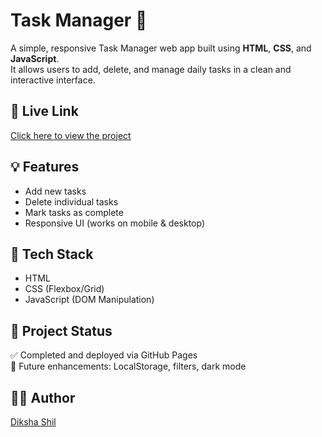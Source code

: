 # Task Manager 📝

A simple, responsive Task Manager web app built using **HTML**, **CSS**, and **JavaScript**.  
It allows users to add, delete, and manage daily tasks in a clean and interactive interface.

## 🔗 Live Link
[Click here to view the project](https://dikshashil.github.io/Task-Manager/)

## 💡 Features
- Add new tasks
- Delete individual tasks
- Mark tasks as complete
- Responsive UI (works on mobile & desktop)

## 📁 Tech Stack
- HTML  
- CSS (Flexbox/Grid)
- JavaScript (DOM Manipulation)

## 🚀 Project Status
✅ Completed and deployed via GitHub Pages  
📌 Future enhancements: LocalStorage, filters, dark mode

## 🙋‍♀️ Author
[Diksha Shil](https://github.com/Dikshashil)
